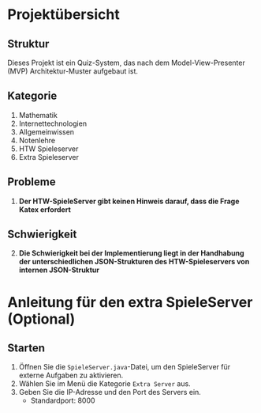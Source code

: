 # Projektübersicht

## Struktur
Dieses Projekt ist ein Quiz-System, das nach dem Model-View-Presenter (MVP) Architektur-Muster aufgebaut ist.

## Kategorie

1. Mathematik
2. Internettechnologien
3. Allgemeinwissen
4. Notenlehre
5. HTW Spieleserver
6. Extra Spieleserver

## Probleme

1. **Der HTW-SpieleServer gibt keinen Hinweis darauf, dass die Frage Katex erfordert**

## Schwierigkeit
2. **Die Schwierigkeit bei der Implementierung liegt in der Handhabung der unterschiedlichen JSON-Strukturen des HTW-Spieleservers von internen JSON-Struktur**

# Anleitung für den extra SpieleServer (Optional)

## Starten

1. Öffnen Sie die `SpieleServer.java`-Datei, um den SpieleServer für externe Aufgaben zu aktivieren.
2. Wählen Sie im Menü die Kategorie `Extra Server` aus.
3. Geben Sie die IP-Adresse und den Port des Servers ein.
   * Standardport: 8000
